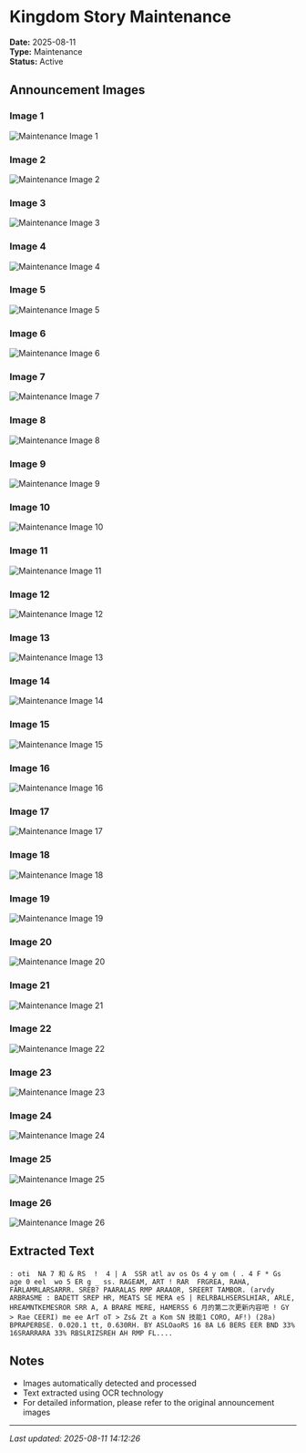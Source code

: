 # Kingdom Story Maintenance

**Date:** 2025-08-11  
**Type:** Maintenance  
**Status:** Active  

## Announcement Images

### Image 1
![Maintenance Image 1](images/01.jpg)

### Image 2
![Maintenance Image 2](images/02.jpg)

### Image 3
![Maintenance Image 3](images/03.jpg)

### Image 4
![Maintenance Image 4](images/04.jpg)

### Image 5
![Maintenance Image 5](images/05.jpg)

### Image 6
![Maintenance Image 6](images/06.jpg)

### Image 7
![Maintenance Image 7](images/07.jpg)

### Image 8
![Maintenance Image 8](images/08.jpg)

### Image 9
![Maintenance Image 9](images/09.jpg)

### Image 10
![Maintenance Image 10](images/10.jpg)

### Image 11
![Maintenance Image 11](images/11.jpg)

### Image 12
![Maintenance Image 12](images/12.jpg)

### Image 13
![Maintenance Image 13](images/13.jpg)

### Image 14
![Maintenance Image 14](images/14.jpg)

### Image 15
![Maintenance Image 15](images/15.jpg)

### Image 16
![Maintenance Image 16](images/16.jpg)

### Image 17
![Maintenance Image 17](images/17.jpg)

### Image 18
![Maintenance Image 18](images/18.jpg)

### Image 19
![Maintenance Image 19](images/19.jpg)

### Image 20
![Maintenance Image 20](images/20.jpg)

### Image 21
![Maintenance Image 21](images/21.jpg)

### Image 22
![Maintenance Image 22](images/22.jpg)

### Image 23
![Maintenance Image 23](images/23.jpg)

### Image 24
![Maintenance Image 24](images/24.jpg)

### Image 25
![Maintenance Image 25](images/25.jpg)

### Image 26
![Maintenance Image 26](images/508289051_1236581441811697_1017407275200077235_n.jpg)

## Extracted Text

```
: oti  NA 7 和 & RS  !  4 | A  SSR atl av os Os 4 y om ( . 4 F * Gs age 0 eel  wo 5 ER g _ ss. RAGEAM, ART ! RAR  FRGREA, RAHA, FARLAMRLARSARRR. SREB? PAARALAS RMP ARAAOR, SREERT TAMBOR. (arvdy ARBRASME : BADETT SREP HR, MEATS SE MERA eS | RELRBALHSERSLHIAR, ARLE, HREAMNTKEMESROR SRR A, A BRARE MERE, HAMERSS 6 月的第二次更新内容吧 ! GY > Rae CEERI) me ee ArT oT > Zs& Zt a Kom SN 技能1 CORO, AF!) (28a) BPRAPERBSE. 0.020.1 tt, 0.630RH. BY ASLOaoRS 16 8A L6 BERS EER BND 33% 16SRARRARA 33% RBSLRIZSREH AH RMP FL....
```

## Notes

- Images automatically detected and processed
- Text extracted using OCR technology
- For detailed information, please refer to the original announcement images

---

*Last updated: 2025-08-11 14:12:26*
